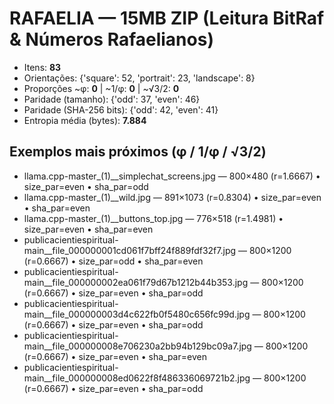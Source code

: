 # RAFAELIA — 15MB ZIP (Leitura BitRaf & Números Rafaelianos)

- Itens: **83**
- Orientações: {'square': 52, 'portrait': 23, 'landscape': 8}
- Proporções ~φ: **0** | ~1/φ: **0** | ~√3/2: **0**
- Paridade (tamanho): {'odd': 37, 'even': 46}
- Paridade (SHA-256 bits): {'odd': 42, 'even': 41}
- Entropia média (bytes): **7.884**

## Exemplos mais próximos (φ / 1/φ / √3/2)

- llama.cpp-master_(1)__simplechat_screens.jpg — 800×480 (r=1.6667) • size_par=even • sha_par=odd
- llama.cpp-master_(1)__wild.jpg — 891×1073 (r=0.8304) • size_par=even • sha_par=even
- llama.cpp-master_(1)__buttons_top.jpg — 776×518 (r=1.4981) • size_par=even • sha_par=even
- publicacientiespiritual-main__file_000000001cd061f7bff24f889fdf32f7.jpg — 800×1200 (r=0.6667) • size_par=odd • sha_par=even
- publicacientiespiritual-main__file_000000002ea061f79d67b1212b44b353.jpg — 800×1200 (r=0.6667) • size_par=even • sha_par=odd
- publicacientiespiritual-main__file_000000003d4c622fb0f5480c656fc99d.jpg — 800×1200 (r=0.6667) • size_par=even • sha_par=odd
- publicacientiespiritual-main__file_000000008e706230a2bb94b129bc09a7.jpg — 800×1200 (r=0.6667) • size_par=even • sha_par=even
- publicacientiespiritual-main__file_000000008ed0622f8f486336069721b2.jpg — 800×1200 (r=0.6667) • size_par=even • sha_par=odd